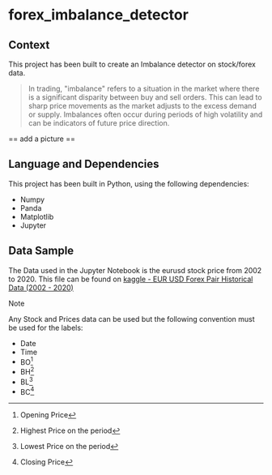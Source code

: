 # forex_imbalance_detector

## Context
This project has been built to create an Imbalance detector on stock/forex data.
> In trading, "imbalance" refers to a situation in the market where there is a significant disparity between buy and sell orders. This can lead to sharp price movements as the market adjusts to the excess demand or supply. Imbalances often occur during periods of high volatility and can be indicators of future price direction.
 
 == add a picture ==

 ## Language and Dependencies
 This project has been built in Python, using the following dependencies:
 - Numpy
 - Panda
 - Matplotlib
 - Jupyter

 ## Data Sample
 The Data used in the Jupyter Notebook is the eurusd stock price from 2002 to 2020.
 This file can be found on [kaggle - EUR USD Forex Pair Historical Data (2002 - 2020)](https://www.kaggle.com/datasets/imetomi/eur-usd-forex-pair-historical-data-2002-2019?select=eurusd_hour.csv)
 
 >[!NOTE]
 >Any Stock and Prices data can be used but the following convention must be used for the labels:
 > - Date
 > - Time
 > - BO[^1]
 > - BH[^2]
 > - BL[^3]
 > - BC[^4]


 [^1]: Opening Price
 [^2]: Highest Price on the period
 [^3]: Lowest Price on the period
 [^4]: Closing Price